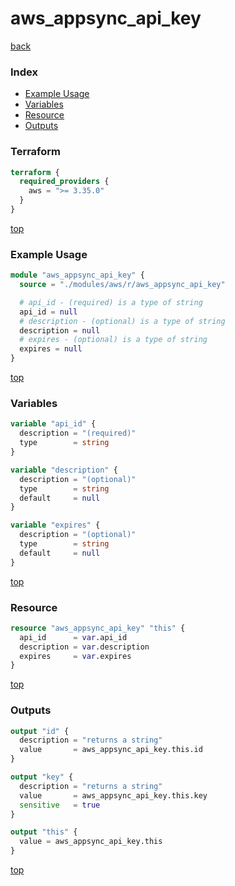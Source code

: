 # aws_appsync_api_key

[back](../aws.md)

### Index

- [Example Usage](#example-usage)
- [Variables](#variables)
- [Resource](#resource)
- [Outputs](#outputs)

### Terraform

```terraform
terraform {
  required_providers {
    aws = ">= 3.35.0"
  }
}
```

[top](#index)

### Example Usage

```terraform
module "aws_appsync_api_key" {
  source = "./modules/aws/r/aws_appsync_api_key"

  # api_id - (required) is a type of string
  api_id = null
  # description - (optional) is a type of string
  description = null
  # expires - (optional) is a type of string
  expires = null
}
```

[top](#index)

### Variables

```terraform
variable "api_id" {
  description = "(required)"
  type        = string
}

variable "description" {
  description = "(optional)"
  type        = string
  default     = null
}

variable "expires" {
  description = "(optional)"
  type        = string
  default     = null
}
```

[top](#index)

### Resource

```terraform
resource "aws_appsync_api_key" "this" {
  api_id      = var.api_id
  description = var.description
  expires     = var.expires
}
```

[top](#index)

### Outputs

```terraform
output "id" {
  description = "returns a string"
  value       = aws_appsync_api_key.this.id
}

output "key" {
  description = "returns a string"
  value       = aws_appsync_api_key.this.key
  sensitive   = true
}

output "this" {
  value = aws_appsync_api_key.this
}
```

[top](#index)